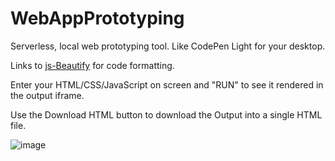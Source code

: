 # WebAppPrototyping
Serverless, local web prototyping tool. Like CodePen Light for your desktop.

Links to <a href="https://github.com/beautifier/js-beautify">js-Beautify</a> for code formatting. 

Enter your HTML/CSS/JavaScript on screen and "RUN" to see it rendered in the output iframe. 

Use the Download HTML button to download the Output into a single HTML file.

![image](https://github.com/user-attachments/assets/44ee0f3a-d466-49ce-b06e-0224bf3e4760)
